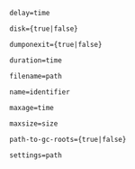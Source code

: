 `delay=time`
 <br/>

`disk={true|false}`
 <br/>
 
`dumponexit={true|false}`
 <br/>
 
`duration=time`
 <br/>

`filename=path`
 <br/>
 
`name=identifier`
    <br/>
    
`maxage=time`
    <br/>
    
`maxsize=size` 
    <br/>
    
`path-to-gc-roots={true|false}`
    <br/>
    
`settings=path`